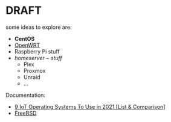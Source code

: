 # DRAFT

some ideas to explore are:
- **CentOS**
- [OpenWRT](https://github.com/openwrt/openwrt)
- Raspberry Pi stuff
- $homeserver-stuff$
    - Plex
    - Proxmox
    - Unraid
    - ...

Documentation:
- [9 IoT Operating Systems To Use in 2021 [List & Comparison]](https://ubidots.com/blog/iot-operating-systems/)
- [FreeBSD](https://en.wikipedia.org/wiki/FreeBSD) <!-- + https://en.wikipedia.org/wiki/Shell_script -->